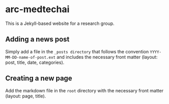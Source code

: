 # arc-medtechai
This is a Jekyll-based website for a research group.

## Adding a news post
Simply add a file in the `_posts directory` that follows the convention `YYYY-MM-DD-name-of-post.ext` and includes the necessary front matter (layout: post, title, date, categories).

## Creating a new page
Add the markdown file in the `root` directory with the necessary front matter (layout: page, title).
